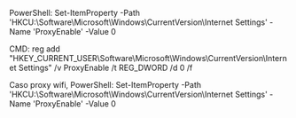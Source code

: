 PowerShell:
Set-ItemProperty -Path 'HKCU:\Software\Microsoft\Windows\CurrentVersion\Internet Settings' -Name 'ProxyEnable' -Value 0

CMD:
reg add "HKEY_CURRENT_USER\Software\Microsoft\Windows\CurrentVersion\Internet Settings" /v ProxyEnable /t REG_DWORD /d 0 /f

Caso proxy wifi, PowerShell: Set-ItemProperty -Path 'HKCU:\Software\Microsoft\Windows\CurrentVersion\Internet Settings' -Name 'ProxyEnable' -Value 0
